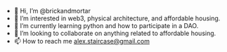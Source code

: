 - 👋 Hi, I’m @brickandmortar
- 👀 I’m interested in web3, physical architecture, and affordable housing.
- 🌱 I’m currently learning python and how to participate in a DAO.
- 💞️ I’m looking to collaborate on anything related to affordable housing.
- 📫 How to reach me alex.staircase@gmail.com

<!---
brickandmortar/brickandmortar is a ✨ special ✨ repository because its `README.md` (this file) appears on your GitHub profile.
You can click the Preview link to take a look at your changes.
--->
